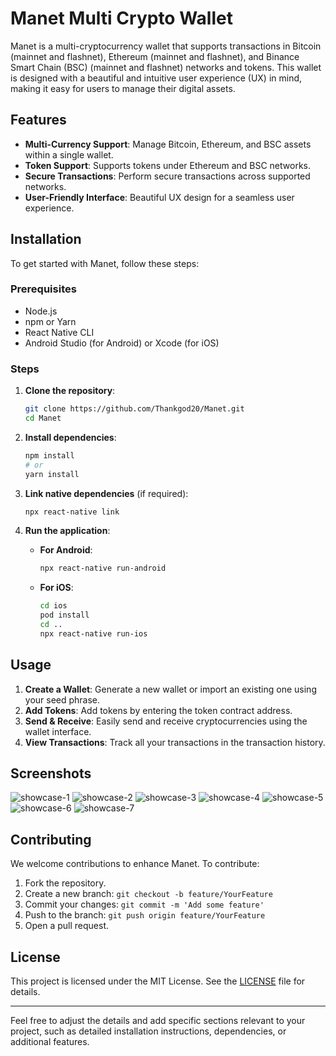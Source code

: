 # Manet Multi Crypto Wallet

Manet is a multi-cryptocurrency wallet that supports transactions in Bitcoin (mainnet and flashnet), Ethereum (mainnet and flashnet), and Binance Smart Chain (BSC) (mainnet and flashnet) networks and tokens. This wallet is designed with a beautiful and intuitive user experience (UX) in mind, making it easy for users to manage their digital assets.

## Features

- **Multi-Currency Support**: Manage Bitcoin, Ethereum, and BSC assets within a single wallet.
- **Token Support**: Supports tokens under Ethereum and BSC networks.
- **Secure Transactions**: Perform secure transactions across supported networks.
- **User-Friendly Interface**: Beautiful UX design for a seamless user experience.

## Installation

To get started with Manet, follow these steps:

### Prerequisites

- Node.js
- npm or Yarn
- React Native CLI
- Android Studio (for Android) or Xcode (for iOS)

### Steps

1. **Clone the repository**:

   ```bash
   git clone https://github.com/Thankgod20/Manet.git
   cd Manet
   ```

2. **Install dependencies**:

   ```bash
   npm install
   # or
   yarn install
   ```

3. **Link native dependencies** (if required):

   ```bash
   npx react-native link
   ```

4. **Run the application**:

   - **For Android**:

     ```bash
     npx react-native run-android
     ```

   - **For iOS**:
     ```bash
     cd ios
     pod install
     cd ..
     npx react-native run-ios
     ```

## Usage

1. **Create a Wallet**: Generate a new wallet or import an existing one using your seed phrase.
2. **Add Tokens**: Add tokens by entering the token contract address.
3. **Send & Receive**: Easily send and receive cryptocurrencies using the wallet interface.
4. **View Transactions**: Track all your transactions in the transaction history.

## Screenshots

![showcase-1](https://github.com/Thankgod20/Manet/blob/main/screenshots/Screenshot_20240703_094501_MANET.jpg)
![showcase-2](https://github.com/Thankgod20/Manet/blob/main/screenshots/Screenshot_20240703_094513_MANET.jpg)
![showcase-3](https://github.com/Thankgod20/Manet/blob/main/screenshots/Screenshot_20240703_094531_MANET.jpg)
![showcase-4](https://github.com/Thankgod20/Manet/blob/main/screenshots/Screenshot_20240703_094600_MANET.jpg)
![showcase-5](https://github.com/Thankgod20/Manet/blob/main/screenshots/Screenshot_20240703_094850_MANET.jpg)
![showcase-6](https://github.com/Thankgod20/Manet/blob/main/screenshots/Screenshot_20240703_094531_MANET.jpg)
![showcase-7](https://github.com/Thankgod20/Manet/blob/main/screenshots/Screenshot_20240703_094857_MANET.jpg)

## Contributing

We welcome contributions to enhance Manet. To contribute:

1. Fork the repository.
2. Create a new branch: `git checkout -b feature/YourFeature`
3. Commit your changes: `git commit -m 'Add some feature'`
4. Push to the branch: `git push origin feature/YourFeature`
5. Open a pull request.

## License

This project is licensed under the MIT License. See the [LICENSE](LICENSE) file for details.


---

Feel free to adjust the details and add specific sections relevant to your project, such as detailed installation instructions, dependencies, or additional features.
